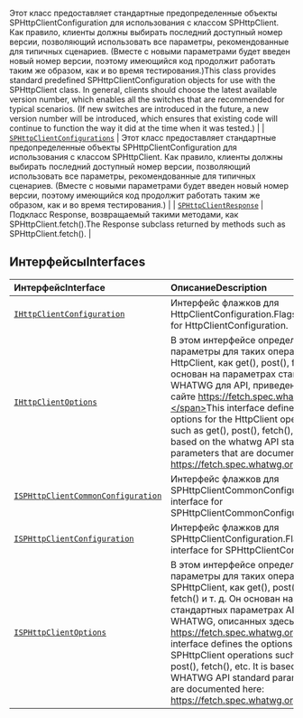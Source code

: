 <span data-ttu-id="f3581-p106">Этот класс предоставляет стандартные предопределенные объекты SPHttpClientConfiguration для использования с классом SPHttpClient. Как правило, клиенты должны выбирать последний доступный номер версии, позволяющий использовать все параметры, рекомендованные для типичных сценариев. (Вместе с новыми параметрами будет введен новый номер версии, поэтому имеющийся код продолжит работать таким же образом, как и во время тестирования.)</span><span class="sxs-lookup"><span data-stu-id="f3581-p106">This class provides standard predefined SPHttpClientConfiguration objects for use with the SPHttpClient class. In general, clients should choose the latest available version number, which enables all the switches that are recommended for typical scenarios. (If new switches are introduced in the future, a new version number will be introduced, which ensures that existing code will continue to function the way it did at the time when it was tested.)</span></span> |
| [`SPHttpClientConfigurations`](./sp-http/sphttpclientconfigurations.md)     | Этот класс предоставляет стандартные предопределенные объекты SPHttpClientConfiguration для использования с классом SPHttpClient. Как правило, клиенты должны выбирать последний доступный номер версии, позволяющий использовать все параметры, рекомендованные для типичных сценариев. (Вместе с новыми параметрами будет введен новый номер версии, поэтому имеющийся код продолжит работать таким же образом, как и во время тестирования.) |
| [`SPHttpClientResponse`](./sp-http/sphttpclientresponse.md)     | <span data-ttu-id="f3581-123">Подкласс Response, возвращаемый такими методами, как SPHttpClient.fetch().</span><span class="sxs-lookup"><span data-stu-id="f3581-123">The Response subclass returned by methods such as SPHttpClient.fetch().</span></span> |



## <a name="interfaces"></a><span data-ttu-id="f3581-124">Интерфейсы</span><span class="sxs-lookup"><span data-stu-id="f3581-124">Interfaces</span></span>

| <span data-ttu-id="f3581-125">Интерфейс</span><span class="sxs-lookup"><span data-stu-id="f3581-125">Interface</span></span>    |  <span data-ttu-id="f3581-126">Описание</span><span class="sxs-lookup"><span data-stu-id="f3581-126">Description</span></span> |
|:-------------|:---------------|
| [`IHttpClientConfiguration`](./sp-http/ihttpclientconfiguration.md)   | <span data-ttu-id="f3581-127">Интерфейс флажков для HttpClientConfiguration.</span><span class="sxs-lookup"><span data-stu-id="f3581-127">Flags interface for HttpClientConfiguration.</span></span>  |
| [`IHttpClientOptions`](./sp-http/ihttpclientoptions.md)   | <span data-ttu-id="f3581-128">В этом интерфейсе определены параметры для таких операций HttpClient, как get(), post(), fetch(). Он основан на параметрах стандарта WHATWG для API, приведенных на сайте https://fetch.spec.whatwg.org.</span><span class="sxs-lookup"><span data-stu-id="f3581-128">This interface defines the options for the HttpClient operations such as get(), post(), fetch(), etc. It is based on the whatwg API standard parameters that are documented here: https://fetch.spec.whatwg.org/</span></span>  |
| [`ISPHttpClientCommonConfiguration`](./sp-http/isphttpclientcommonconfiguration.md)   | <span data-ttu-id="f3581-129">Интерфейс флажков для SPHttpClientCommonConfiguration</span><span class="sxs-lookup"><span data-stu-id="f3581-129">Flags interface for SPHttpClientCommonConfiguration</span></span>  |
| [`ISPHttpClientConfiguration`](./sp-http/isphttpclientconfiguration.md)   | <span data-ttu-id="f3581-130">Интерфейс флажков для SPHttpClientConfiguration.</span><span class="sxs-lookup"><span data-stu-id="f3581-130">Flags interface for SPHttpClientConfiguration.</span></span>  |
| [`ISPHttpClientOptions`](./sp-http/isphttpclientoptions.md)   | <span data-ttu-id="f3581-131">В этом интерфейсе определены параметры для таких операций класса SPHttpClient, как get(), post(), fetch() и т. д. Он основан на стандартных параметрах API WHATWG, описанных здесь: https://fetch.spec.whatwg.org/</span><span class="sxs-lookup"><span data-stu-id="f3581-131">This interface defines the options for the SPHttpClient operations such as get(), post(), fetch(), etc. It is based on the WHATWG API standard parameters that are documented here: https://fetch.spec.whatwg.org/</span></span>  |






